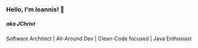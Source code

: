 ### Hello, I'm Ioannis! 👋

##### aka JChrist
Software Architect | All-Around Dev | Clean-Code focused | Java Enthusiast
